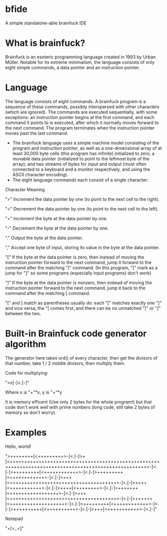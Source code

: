 # bfide
 A simple standalone-able brainfuck IDE
# What is brainfuck?
Brainfuck is an esoteric programming language created in 1993 by Urban Müller. Notable for its extreme minimalism, the language consists of only eight simple commands, a data pointer and an instruction pointer.
# Language
The language consists of eight commands. A brainfuck program is a sequence of these commands, possibly interspersed with other characters (which are ignored). The commands are executed sequentially, with some exceptions: an instruction pointer begins at the first command, and each command it points to is executed, after which it normally moves forward to the next command. The program terminates when the instruction pointer moves past the last command.
- The brainfuck language uses a simple machine model consisting of the program and instruction pointer, as well as a one-dimensional array of at least 30,000 byte cells (this program has infinite) initialized to zero; a movable data pointer (initialized to point to the leftmost byte of the array); and two streams of bytes for input and output (most often connected to a keyboard and a monitor respectively, and using the ASCII character encoding).
- The eight language commands each consist of a single character:

Character	Meaning

">"	Increment the data pointer by one (to point to the next cell to the right).

"<"	Decrement the data pointer by one (to point to the next cell to the left).

"+"	Increment the byte at the data pointer by one.

"-"	Decrement the byte at the data pointer by one.

"."	Output the byte at the data pointer.

","	Accept one byte of input, storing its value in the byte at the data pointer.

"["	If the byte at the data pointer is zero, then instead of moving the instruction pointer forward to the next command, jump it forward to the command after the matching "]" command. (In this program, "[" mark as a jump for "]" so some programs (especially input programs) don't work)

"]"	If the byte at the data pointer is nonzero, then instead of moving the instruction pointer forward to the next command, jump it back to the command after the matching [ command.

"[" and ] match as parentheses usually do: each "[" matches exactly one "]" and vice versa, the "[ comes first, and there can be no unmatched "[" or "]" between the two.

# Built-in Brainfuck code generator algorithm
The generator here takes ord() of every character, then get the divisors of that number, take 1 / 2 middle divisors, then multiply them.

Code for multiplying:

">x[<y>-]<.[-]"

Where x is "+"*x, y is "+"*y

It is memory efficent (Use only 2 bytes for the whole program!) but that code don't work well with prime numbers (long code, still take 2 bytes of memory so don't worry).
# Examples
Hello, world!

">++++++++[<+++++++++>-]<.[-]>+[<+++++++++++++++++++++++++++++++++++++++++++++++++++++++++++++++++++++++++++++++++++++++++++++++++++++>-]<.[-]>+++++++++[<++++++++++++>-]<.[-]>+++++++++[<++++++++++++>-]<.[-]>+++[<+++++++++++++++++++++++++++++++++++++>-]<.[-]>++++[<+++++++++++>-]<.[-]>++++[<++++++++>-]<.[-]>+++++++[<+++++++++++++++++>-]<.[-]>+++[<+++++++++++++++++++++++++++++++++++++>-]<.[-]>++++++[<+++++++++++++++++++>-]<.[-]>+++++++++[<++++++++++++>-]<.[-]>++++++++++[<++++++++++>-]<.[-]>+++[<+++++++++++>-]<.[-]"

Notepad

"+[>,.<]"